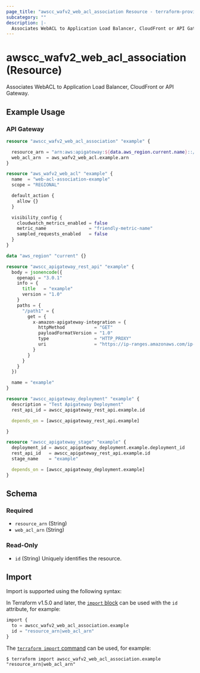 ```yaml
---
page_title: "awscc_wafv2_web_acl_association Resource - terraform-provider-awscc"
subcategory: ""
description: |-
  Associates WebACL to Application Load Balancer, CloudFront or API Gateway.
---
```


# awscc_wafv2_web_acl_association (Resource)

Associates WebACL to Application Load Balancer, CloudFront or API Gateway.

## Example Usage

### API Gateway
```terraform
resource "awscc_wafv2_web_acl_association" "example" {

  resource_arn = "arn:aws:apigateway:${data.aws_region.current.name}::/restapis/${awscc_apigateway_rest_api.example.id}/stages/${awscc_apigateway_stage.example.stage_name}"
  web_acl_arn  = aws_wafv2_web_acl.example.arn
}

resource "aws_wafv2_web_acl" "example" {
  name  = "web-acl-association-example"
  scope = "REGIONAL"

  default_action {
    allow {}
  }

  visibility_config {
    cloudwatch_metrics_enabled = false
    metric_name                = "friendly-metric-name"
    sampled_requests_enabled   = false
  }
}

data "aws_region" "current" {}

resource "awscc_apigateway_rest_api" "example" {
  body = jsonencode({
    openapi = "3.0.1"
    info = {
      title   = "example"
      version = "1.0"
    }
    paths = {
      "/path1" = {
        get = {
          x-amazon-apigateway-integration = {
            httpMethod           = "GET"
            payloadFormatVersion = "1.0"
            type                 = "HTTP_PROXY"
            uri                  = "https://ip-ranges.amazonaws.com/ip-ranges.json"
          }
        }
      }
    }
  })

  name = "example"
}

resource "awscc_apigateway_deployment" "example" {
  description = "Test Apigateway Deployment"
  rest_api_id = awscc_apigateway_rest_api.example.id

  depends_on = [awscc_apigateway_rest_api.example]

}

resource "awscc_apigateway_stage" "example" {
  deployment_id = awscc_apigateway_deployment.example.deployment_id
  rest_api_id   = awscc_apigateway_rest_api.example.id
  stage_name    = "example"

  depends_on = [awscc_apigateway_deployment.example]
}
```

<!-- schema generated by tfplugindocs -->
## Schema

### Required

- `resource_arn` (String)
- `web_acl_arn` (String)

### Read-Only

- `id` (String) Uniquely identifies the resource.

## Import

Import is supported using the following syntax:

In Terraform v1.5.0 and later, the [`import` block](https://developer.hashicorp.com/terraform/language/import) can be used with the `id` attribute, for example:

```terraform
import {
  to = awscc_wafv2_web_acl_association.example
  id = "resource_arn|web_acl_arn"
}
```

The [`terraform import` command](https://developer.hashicorp.com/terraform/cli/commands/import) can be used, for example:

```shell
$ terraform import awscc_wafv2_web_acl_association.example "resource_arn|web_acl_arn"
```
